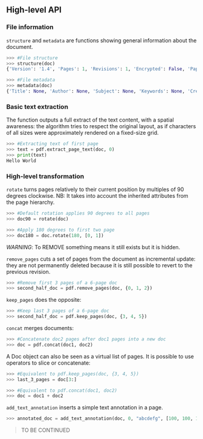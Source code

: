 ## High-level API

### File information

`structure` and `metadata` are functions showing general information about the document.

```Python
>>> #File structure
>>> structure(doc)
{'Version': '1.4', 'Pages': 1, 'Revisions': 1, 'Encrypted': False, 'Paper of 1st page': '215x279mm or 8.5x11.0in (US Letter)'}

>>> #File metadata
>>> metadata(doc)
{'Title': None, 'Author': None, 'Subject': None, 'Keywords': None, 'Creator': None, 'Producer': None, 'CreationDate': None, 'ModDate': None}
```

### Basic text extraction

The function outputs a full extract of the text content, with a spatial awareness: the algorithm tries to respect the original layout, as if characters of all sizes were approximately rendered on a fixed-size grid.

```Python
>>> #Extracting text of first page
>>> text = pdf.extract_page_text(doc, 0)
>>> print(text)
Hello World
```

### High-level transformation

`rotate` turns pages relatively to their current position by multiples of 90 degrees clockwise. NB: It takes into account the inherited attributes from the page hierarchy.

```Python
>>> #Default rotation applies 90 degrees to all pages
>>> doc90 = rotate(doc)

>>> #Apply 180 degrees to first two page
>>> doc180 = doc.rotate(180, [0, 1])
```

_WARNING_: To REMOVE something means it still exists but it is hidden.

`remove_pages` cuts a set of pages from the document as incremental update: they are not permanently deleted because it is still possible to revert to the previous revision.

```Python
>>> #Remove first 3 pages of a 6-page doc
>>> second_half_doc = pdf.remove_pages(doc, {0, 1, 2})
```

`keep_pages` does the opposite:

```Python
>>> #Keep last 3 pages of a 6-page doc
>>> second_half_doc = pdf.keep_pages(doc, {3, 4, 5})
```

`concat` merges documents:

```Python
>>> #Concatenate doc2 pages after doc1 pages into a new doc
>>> doc = pdf.concat(doc1, doc2)
```

A Doc object can also be seen as a virtual list of pages. It is possible to use operators to slice or concatenate:

```Python
>>> #Equivalent to pdf.keep_pages(doc, {3, 4, 5})
>>> last_3_pages = doc[3:]

>>> #Equivalent to pdf.concat(doc1, doc2)
>>> doc = doc1 + doc2
```

`add_text_annotation` inserts a simple text annotation in a page.

```Python
>>> annotated_doc = add_text_annotation(doc, 0, "abcdefg", [100, 100, 100, 100])
```


> TO BE CONTINUED


